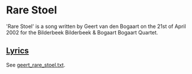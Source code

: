 # Rare Stoel

'Rare Stoel' is a song written by Geert van den
Bogaart on the 21st of April 2002 for the Bilderbeek Bilderbeek &
Bogaart Bogaart Quartet.

## [Lyrics](geert_rare_stoel.txt)

See [geert_rare_stoel.txt](geert_rare_stoel.txt).
